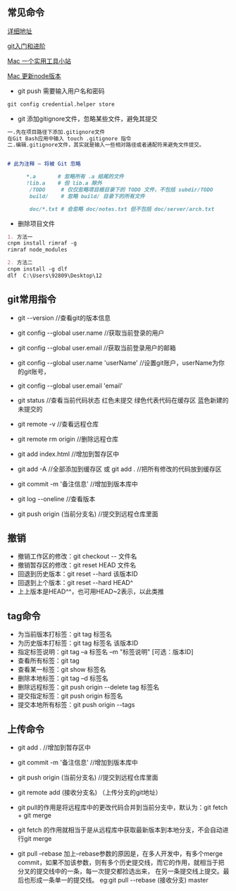 ## 常见命令

[详细地址](http://www.cheat-sheets.org/saved-copy/git-cheat-sheet.pdf)

[git入门和进阶](http://git.mydoc.io/?t=154712#category_19221)

[Mac 一个实用工具小站](https://www.jianshu.com/p/5965095d7835)

[Mac 更新node版本](https://www.jianshu.com/p/71c82fc63522)

- git push 需要输入用户名和密码
```markdown
git config credential.helper store
```


- git 添加gitignore文件，忽略某些文件，避免其提交
```markdown
一.先在项目路径下添加.gitignore文件
在Git Bash应用中输入 touch .gitignore 指令
二.编辑.gitignore文件，其实就是输入一些相对路径或者通配符来避免文件提交。


# 此为注释 – 将被 Git 忽略

      *.a       # 忽略所有 .a 结尾的文件
      !lib.a    # 但 lib.a 除外
       /TODO     # 仅仅忽略项目根目录下的 TODO 文件，不包括 subdir/TODO
       build/    # 忽略 build/ 目录下的所有文件

       doc/*.txt # 会忽略 doc/notes.txt 但不包括 doc/server/arch.txt
```

- 删除项目文件
```markdown
1. 方法一
cnpm install rimraf -g
rimraf node_modules

2. 方法二
cnpm install -g dlf 
dlf  C:\Users\92809\Desktop\12

```

## git常用指令
- git --version   //查看git的版本信息
- git config --global user.name   //获取当前登录的用户
- git config --global user.email  //获取当前登录用户的邮箱
- git config --global user.name 'userName'    //设置git账户，userName为你的git账号，
- git config --global user.email 'email'

- git status   //查看当前代码状态  红色未提交  绿色代表代码在缓存区  蓝色新建的未提交的
- git remote -v   //查看远程仓库
- git remote rm origin    //删除远程仓库

- git add index.html  //增加到暂存区中
- git add -A      //全部添加到缓存区  或  git add .   //把所有修改的代码放到缓存区

- git commit -m '备注信息'  //增加到版本库中
- git log --oneline   //查看版本
- git push origin (当前分支名)   //提交到远程仓库里面

## 撤销

- 撤销工作区的修改：git checkout -- 文件名
- 撤销暂存区的修改：git reset HEAD 文件名
- 回退到历史版本：git reset --hard 该版本ID
- 回退到上个版本：git reset --hard HEAD^
- 上上版本是HEAD^^，也可用HEAD~2表示，以此类推

## tag命令

- 为当前版本打标签：git tag 标签名
- 为历史版本打标签：git tag 标签名 该版本ID
- 指定标签说明：git tag –a 标签名 –m "标签说明" [可选：版本ID]
- 查看所有标签：git tag
- 查看某一标签：git show 标签名
- 删除本地标签：git tag –d 标签名
- 删除远程标签：git push origin --delete tag 标签名
- 提交指定标签：git push origin 标签名
- 提交本地所有标签：git push origin --tags

## 上传命令
- git add .  //增加到暂存区中
- git commit -m '备注信息'  //增加到版本库中
- git push origin (当前分支名)   //提交到远程仓库里面
- git remote add (接收分支名) （上传分支的git地址）


- git pull的作用是将远程库中的更改代码合并到当前分支中，默认为：git fetch + git merge
- git fetch 的作用就相当于是从远程库中获取最新版本到本地分支，不会自动进行git merge
- git pull –rebase 加上–rebase参数的原因是，在多人开发中，有多个merge commit，如果不加该参数，则有多个历史提交线，而它的作用，就相当于把分叉的提交线中的一条，每一次提交都捡选出来， 在另一条提交线上提交。最后也形成一条单一的提交线。
eg:git pull --rebase (接收分支) master
